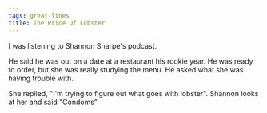 ```yaml
---
tags: great-lines
title: The Price Of Lobster
---
```


I was listening to Shannon Sharpe's podcast. 

He said he was out on a date at a restaurant his rookie year. He was ready to order, but she was really studying the menu. He asked what she was having trouble with. 

She replied, "I'm trying to figure out what goes with lobster". Shannon looks at her and said "Condoms"
